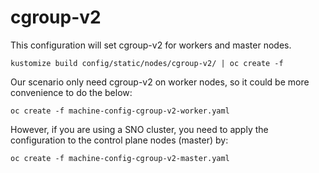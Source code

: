 # cgroup-v2

This configuration will set cgroup-v2 for workers and master nodes.

```shell
kustomize build config/static/nodes/cgroup-v2/ | oc create -f
```

Our scenario only need cgroup-v2 on worker nodes, so it could be more
convenience to do the below:

```shell
oc create -f machine-config-cgroup-v2-worker.yaml
```

However, if you are using a SNO cluster, you need to apply the configuration
to the control plane nodes (master) by:

```shell
oc create -f machine-config-cgroup-v2-master.yaml
```

